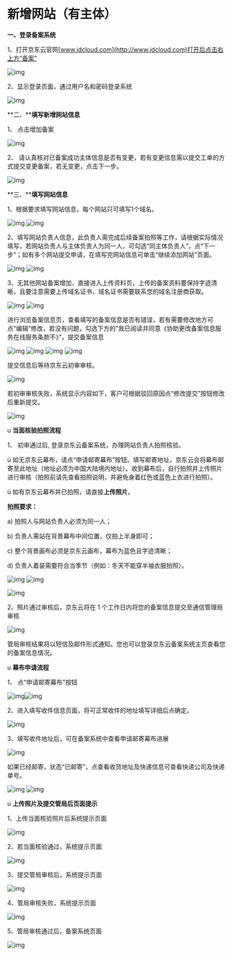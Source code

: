 # **新增网站（有主体）**

**一、登录备案系统**

1、打开京东云官网[www.jdcloud.com](http://www.jdcloud.com)打开后点击右上方“备案”

![img](file:////Users/zhaoyu7/Library/Group%20Containers/UBF8T346G9.Office/TemporaryItems/msohtmlclip/clip_image001.png)

2、显示登录页面，通过用户名和密码登录系统

![img](file:////Users/zhaoyu7/Library/Group%20Containers/UBF8T346G9.Office/TemporaryItems/msohtmlclip/clip_image002.png)

**二、****填写新增网站信息**

1、 点击增加备案

![img](file:////Users/zhaoyu7/Library/Group%20Containers/UBF8T346G9.Office/TemporaryItems/msohtmlclip/clip_image003.png)

2、 请认真核对已备案成功主体信息是否有变更，若有变更信息需以提交工单的方式提交变更备案，若无变更，点击下一步。

![img](file:////Users/zhaoyu7/Library/Group%20Containers/UBF8T346G9.Office/TemporaryItems/msohtmlclip/clip_image004.png)

**三、****填写网站信息**

1、根据要求填写网站信息，每个网站只可填写1个域名。

![img](file:////Users/zhaoyu7/Library/Group%20Containers/UBF8T346G9.Office/TemporaryItems/msohtmlclip/clip_image005.png) ![img](file:////Users/zhaoyu7/Library/Group%20Containers/UBF8T346G9.Office/TemporaryItems/msohtmlclip/clip_image006.png)

2、填写网站负责人信息，此负责人需完成后续备案拍照等工作，请根据实际情况填写，若网站负责人与主体负责人为同一人，可勾选“同主体负责人”，点“下一步”；如有多个网站提交申请，在填写完网站信息可单击“继续添加网站”页面。

![img](file:////Users/zhaoyu7/Library/Group%20Containers/UBF8T346G9.Office/TemporaryItems/msohtmlclip/clip_image007.png) ![img](file:////Users/zhaoyu7/Library/Group%20Containers/UBF8T346G9.Office/TemporaryItems/msohtmlclip/clip_image008.png)

3、无其他网站备案增加，直接进入上传资料页，上传的备案资料要保持字迹清晰，且要注意需要上传域名证书，域名证书需要联系您的域名注册商获取。

![img](file:////Users/zhaoyu7/Library/Group%20Containers/UBF8T346G9.Office/TemporaryItems/msohtmlclip/clip_image009.png) ![img](file:////Users/zhaoyu7/Library/Group%20Containers/UBF8T346G9.Office/TemporaryItems/msohtmlclip/clip_image010.png)

 

进行浏览备案信息页，查看填写的备案信息是否有错误，若有需要修改地方可点“编辑”修改，若没有问题，勾选下方的”我已阅读并同意《协助更改备案信息服务在线服务条款不》”，提交备案信息

![img](file:////Users/zhaoyu7/Library/Group%20Containers/UBF8T346G9.Office/TemporaryItems/msohtmlclip/clip_image011.png) ![img](file:////Users/zhaoyu7/Library/Group%20Containers/UBF8T346G9.Office/TemporaryItems/msohtmlclip/clip_image012.png) ![img](file:////Users/zhaoyu7/Library/Group%20Containers/UBF8T346G9.Office/TemporaryItems/msohtmlclip/clip_image013.png) ![img](file:////Users/zhaoyu7/Library/Group%20Containers/UBF8T346G9.Office/TemporaryItems/msohtmlclip/clip_image014.png)

提交信息后等待京东云初审审核。

![img](file:////Users/zhaoyu7/Library/Group%20Containers/UBF8T346G9.Office/TemporaryItems/msohtmlclip/clip_image015.png)

若初审审核失败，系统显示内容如下，客户可根据驳回原因点“修改提交”按钮修改后重新提交。

![img](file:////Users/zhaoyu7/Library/Group%20Containers/UBF8T346G9.Office/TemporaryItems/msohtmlclip/clip_image016.png)

 

u  **当面核验拍照流程**

1、 初审通过后, 登录京东云备案系统，办理网站负责人拍照核验。

ü  如无京东云幕布，请点“申请邮寄幕布”按钮。填写邮寄地址，京东云会将幕布邮寄至此地址（地址必须为中国大陆境内地址）。收到幕布后，自行拍照并上传照片进行审核（拍照前请先查看拍照说明，并避免身着红色或蓝色上衣进行拍照）。

ü  如有京东云幕布并已拍照，请直接**上传照片**。

**拍照要求：**

a)      拍照人与网站负责人必须为同一人；

b)      负责人需站在背景幕布中间位置，仅拍上半身即可；

c)      整个背景画布必须是京东云画布，幕布为蓝色且字迹清晰；

d)      负责人着装需要符合当季节（例如：冬天不能穿半袖衣服拍照）。

![img](file:////Users/zhaoyu7/Library/Group%20Containers/UBF8T346G9.Office/TemporaryItems/msohtmlclip/clip_image017.png) ![img](file:////Users/zhaoyu7/Library/Group%20Containers/UBF8T346G9.Office/TemporaryItems/msohtmlclip/clip_image018.png)

![img](file:////Users/zhaoyu7/Library/Group%20Containers/UBF8T346G9.Office/TemporaryItems/msohtmlclip/clip_image019.png)

2、照片通过审核后，京东云将在 1 个工作日内将您的备案信息提交至通信管理局审核

![img](file:////Users/zhaoyu7/Library/Group%20Containers/UBF8T346G9.Office/TemporaryItems/msohtmlclip/clip_image020.png)

管局审核结果将以短信及邮件形式通知。您也可以登录京东云备案系统主页查看您的备案信息情况。

u  **幕布申请流程**

1、 点“申请邮寄幕布”按钮

![img](file:////Users/zhaoyu7/Library/Group%20Containers/UBF8T346G9.Office/TemporaryItems/msohtmlclip/clip_image017.png)![img](file:////Users/zhaoyu7/Library/Group%20Containers/UBF8T346G9.Office/TemporaryItems/msohtmlclip/clip_image018.png)

2、进入填写收件信息页面，将可正常收件的地址填写详细后点确定。

![img](file:////Users/zhaoyu7/Library/Group%20Containers/UBF8T346G9.Office/TemporaryItems/msohtmlclip/clip_image021.png)

3、填写收件地址后，可在备案系统中查看申请邮寄幕布进展

![img](file:////Users/zhaoyu7/Library/Group%20Containers/UBF8T346G9.Office/TemporaryItems/msohtmlclip/clip_image022.png)

如果已经邮寄，状态“已邮寄”，点查看收货地址及快递信息可查看快递公司及快递单号。

![img](file:////Users/zhaoyu7/Library/Group%20Containers/UBF8T346G9.Office/TemporaryItems/msohtmlclip/clip_image023.png) ![img](file:////Users/zhaoyu7/Library/Group%20Containers/UBF8T346G9.Office/TemporaryItems/msohtmlclip/clip_image024.png)

u  **上传照片及提交管局后页面提示**

1、上传当面核验照片后系统提示页面

![img](file:////Users/zhaoyu7/Library/Group%20Containers/UBF8T346G9.Office/TemporaryItems/msohtmlclip/clip_image025.png)

2、若当面核验通过，系统提示页面

![img](file:////Users/zhaoyu7/Library/Group%20Containers/UBF8T346G9.Office/TemporaryItems/msohtmlclip/clip_image019.png)

3、提交管局审核后，系统提示页面

![img](file:////Users/zhaoyu7/Library/Group%20Containers/UBF8T346G9.Office/TemporaryItems/msohtmlclip/clip_image020.png)

4、管局审核失败，系统提示页面

![img](file:////Users/zhaoyu7/Library/Group%20Containers/UBF8T346G9.Office/TemporaryItems/msohtmlclip/clip_image026.png)

5、管局审核通过后，备案系统页面

![img](file:////Users/zhaoyu7/Library/Group%20Containers/UBF8T346G9.Office/TemporaryItems/msohtmlclip/clip_image027.png)
